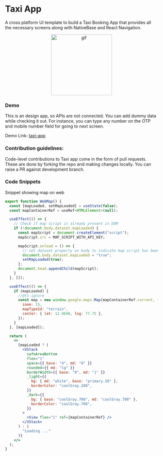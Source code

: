 # Taxi App

A cross platform UI template to build a Taxi Booking App that provides all the necessary screens along with NativeBase and React Navigation.

<p align="center">
    <img src="./assets/first.gif" width="200" alt="gif"/>
</p>

### Demo
This is an design app, so APIs are not connected. You can add dummy data while checking it out.
For instance, you can type any number on the OTP and mobile number field for going to next screen.

Demo Link: [taxi-app](https://madewithnativebase.com/projects/taxi-app)

### Contribution guidelines:

Code-level contributions to Taxi app come in the form of pull requests. These are done by forking the repo and making changes locally. You can raise a PR against development branch. 

### Code Snippets

Snippet showing map on web
```jsx
export function WebMap() {
  const [mapLoaded, setMapLoaded] = useState(false);
  const mapContainerRef = useRef<HTMLElement>(null);

  useEffect(() => {
    // Check if map script is already present in DOM
    if (!document.body.dataset.mapLoaded) {
      const mapScript = document.createElement("script");
      mapScript.src = MAP_SCRIPT_WITH_API_KEY;

      mapScript.onload = () => {
        // set dataset property on body to indicate map script has been loaded.
        document.body.dataset.mapLoaded = "true";
        setMapLoaded(true);
      };
      document.head.appendChild(mapScript);
    }
  }, []);

  useEffect(() => {
    if (mapLoaded) {
      //@ts-ignore
      const map = new window.google.maps.Map(mapContainerRef.current, {
        zoom: 15,
        mapTypeId: "terrain",
        center: { lat: 12.9698, lng: 77.75 },
      });
    }
  }, [mapLoaded]);

  return (
    <>
      {mapLoaded ? (
        <VStack
          safeAreaBottom
          flex="1"
          space={{ base: "4", md: "0" }}
          rounded={{ md: "lg" }}
          borderWidth={{ base: "0", md: "1" }}
          _light={{
            bg: { md: "white", base: "primary.50" },
            borderColor: "coolGray.200",
          }}
          _dark={{
            bg: { base: "coolGray.700", md: "coolGray.700" },
            borderColor: "coolGray.700",
          }}
        >
          <View flex="1" ref={mapContainerRef} />
        </VStack>
      ) : (
        "Loading ..."
      )}
    </>
  );
}
```
